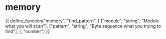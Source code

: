 # memory

{{ define_function("memory", "find_pattern", [
    ["module", "string", "Module what you will scan"],
    ["pattern", "string", "Byte sequence what you trying to find"],
], "number") }}
